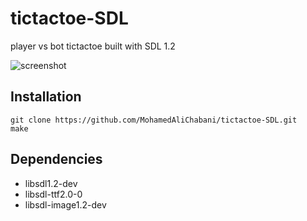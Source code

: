 # tictactoe-SDL
player vs bot tictactoe built with SDL 1.2

![screenshot](https://github.com/MohamedAliChabani/tictactoe-SDL/assets/66540604/5b897efe-e0f6-4c69-a44a-9a440f99e56a)

## Installation
```
git clone https://github.com/MohamedAliChabani/tictactoe-SDL.git
make
```

## Dependencies
- libsdl1.2-dev
- libsdl-ttf2.0-0
- libsdl-image1.2-dev
